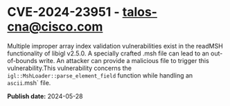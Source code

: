 # CVE-2024-23951 - talos-cna@cisco.com

Multiple improper array index validation vulnerabilities exist in the readMSH functionality of libigl v2.5.0. A specially crafted .msh file can lead to an out-of-bounds write. An attacker can provide a malicious file to trigger this vulnerability.This vulnerability concerns the `igl::MshLoader::parse_element_field` function while handling an `ascii`.msh` file.

**Publish date:** 2024-05-28
